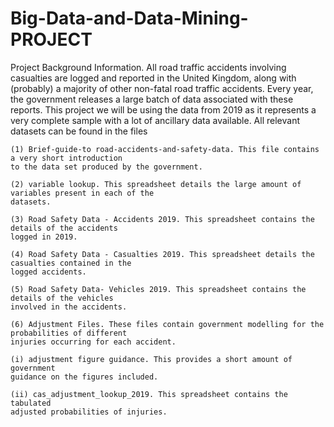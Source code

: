 # Big-Data-and-Data-Mining-PROJECT

Project Background Information.
All road traffic accidents involving casualties are logged and reported in the United Kingdom, along 
with (probably) a majority of other non-fatal road traffic accidents. Every year, the government 
releases a large batch of data associated with these reports. This project we will be using the data 
from 2019 as it represents a very complete sample with a lot of ancillary data available. All relevant datasets can be found in the files

    (1) Brief-guide-to road-accidents-and-safety-data. This file contains a very short introduction 
    to the data set produced by the government.

    (2) variable lookup. This spreadsheet details the large amount of variables present in each of the 
    datasets. 

    (3) Road Safety Data - Accidents 2019. This spreadsheet contains the details of the accidents 
    logged in 2019.

    (4) Road Safety Data - Casualties 2019. This spreadsheet details the casualties contained in the 
    logged accidents.

    (5) Road Safety Data- Vehicles 2019. This spreadsheet contains the details of the vehicles 
    involved in the accidents. 

    (6) Adjustment Files. These files contain government modelling for the probabilities of different 
    injuries occurring for each accident.

    (i) adjustment figure guidance. This provides a short amount of government 
    guidance on the figures included. 

    (ii) cas_adjustment_lookup_2019. This spreadsheet contains the tabulated 
    adjusted probabilities of injuries. 
